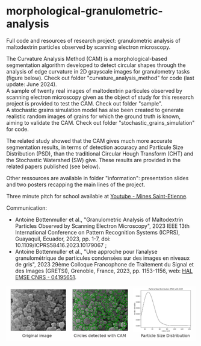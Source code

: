 # morphological-granulometric-analysis
Full code and resources of research project: granulometric analysis of maltodextrin particles observed by scanning electron microscopy.

The Curvature Analysis Method (CAM) is a morphological-based segmentation algorithm developed to detect circular shapes through the analysis of edge curvature in 2D grayscale images for granulometry tasks (figure below). Check out folder "curvature_analysis_method" for code (last update: June 2024).  
A sample of twenty real images of maltodextrin particules observed by scanning electron microscopy given as the object of study for this research project is provided to test the CAM. Check out folder "sample".  
A stochastic grains simulation model has also been created to generate realistic random images of grains for which the ground truth is known, aiming to validate the CAM. Check out folder "stochastic_grains_simulation" for code.  

The related study showed that the CAM gives much more accurate segmentation results, in terms of detection accuracy and Particule Size Distribution (PSD), than the traditional Circular Hough Transform (CHT) and the Stochastic Watershed (SW) give. These results are provided in the related papers published (see below).

Other ressources are available in folder "information": presentation slides and two posters recapping the main lines of the project.

Three minute pitch for school available at [Youtube - Mines Saint-Etienne](https://www.youtube.com/watch?v=pI0GmKkgZ7w).

Communication:
* Antoine Bottenmuller et al., "Granulometric Analysis of Maltodextrin Particles Observed by Scanning Electron Microscopy", 2023 IEEE 13th International Conference on Pattern Recognition Systems (ICPRS), Guayaquil, Ecuador, 2023, pp. 1-7, doi: 10.1109/ICPRS58416.2023.10179067 ;
* Antoine Bottenmuller et al., "Une approche pour l’analyse granulométrique de particules condensées sur des images en niveaux de gris", 2023 29ème Colloque Francophone de Traitement du Signal et des Images (GRETSI), Grenoble, France, 2023, pp. 1153-1156, web: [HAL EMSE CNRS - 04195651](https://hal-emse.ccsd.cnrs.fr/emse-04195651/).

![alt text](https://raw.githubusercontent.com/antoine-bottenmuller/morphological-granulometric-analysis/main/CAM_example.png)
